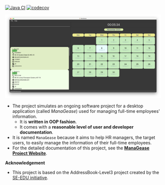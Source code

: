 [![Java CI](https://github.com/AY2324S1-CS2103T-W12-2/tp/actions/workflows/gradle.yml/badge.svg)](https://github.com/AY2324S1-CS2103T-W12-2/tp/actions/workflows/gradle.yml)
[![codecov](https://codecov.io/gh/AY2324S1-CS2103T-W12-2/tp/graph/badge.svg?token=D5073R19SO)](https://codecov.io/gh/AY2324S1-CS2103T-W12-2/tp)

![Ui](docs/images/Ui.png)

* The project simulates an ongoing software project for a desktop application (called _ManaGease_) used for managing full-time employees' information.
  * It is **written in OOP fashion**.
  * It comes with a **reasonable level of user and developer documentation**.
* It is named `ManaGease` because it aims to help HR managers, the target users, to easily manage the information of their full-time employees.
* For the detailed documentation of this project, see the **[ManaGease Project Website](https://ay2324s1-cs2103t-w12-2.github.io/tp/)**.

**Acknowledgement**
* This project is based on the AddressBook-Level3 project created by the [SE-EDU initiative](https://se-education.org).
